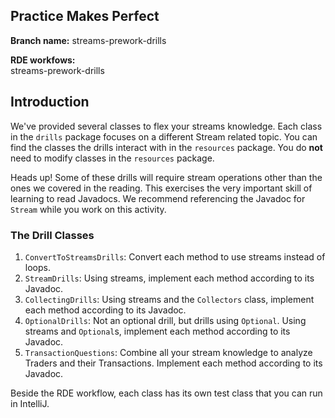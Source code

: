 ## Practice Makes Perfect

**Branch name:** streams-prework-drills

**RDE workfows:**  
streams-prework-drills

## Introduction
We've provided several classes to flex your streams knowledge. Each class in the `drills` package
focuses on a different Stream related topic. You can find the classes the drills interact with in the
`resources` package. You do **not** need to modify classes in the `resources` package.

Heads up! Some of these drills will require stream operations other than the ones we covered in the reading.
This exercises the very important skill of learning to read Javadocs. We recommend referencing the Javadoc for
`Stream` while you work on this activity.


### The Drill Classes

1. `ConvertToStreamsDrills`: Convert each method to use streams instead of loops.
1. `StreamDrills`: Using streams, implement each method according to its Javadoc.
1. `CollectingDrills`: Using streams and the `Collectors` class, implement each method according to its Javadoc.
1. `OptionalDrills`: Not an optional drill, but drills using `Optional`.
Using streams and `Optional`s, implement each method according to its Javadoc.
1. `TransactionQuestions`: Combine all your stream knowledge to analyze Traders and their Transactions.
Implement each method according to its Javadoc.

Beside the RDE workflow, each class has its own test class that you can run in IntelliJ.